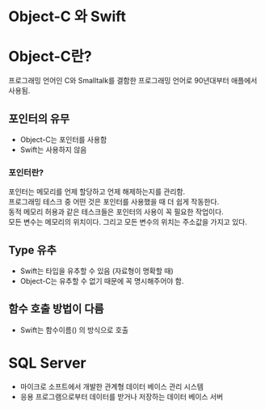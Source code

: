 # Object-C 와 Swift 

# Object-C란?
  
  프로그래밍 언어인 C와 Smalltalk를 결함한 프로그래밍 언어로 90년대부터 애플에서 사용됨.   

## 포인터의 유무 

  - Object-C는 포인터를 사용함
  - Swift는 사용하지 않음 

### 포인터란?
  
  포인터는 메모리를 언제 할당하고 언제 해제하는지를 관리함.  
  프로그래밍 테스크 중 어떤 것은 포인터를 사용했을 때 더 쉽게 작동한다.  
  동적 메모리 허용과 같은 테스크들은 포인터의 사용이 꼭 필요한 작업이다.  
  모든 변수는 메모리의 위치이다. 그리고 모든 변수의 위치는 주소값을 가지고 있다.
  
  
## Type 유추  
  
  - Swift는 타입을 유추할 수 있음 (자료형이 명확할 때)
  - Object-C는 유추할 수 없기 때문에 꼭 명시해주어야 함.

## 함수 호출 방법이 다름 

  - Swift는 함수이름() 의 방식으로 호출 

# SQL Server 
  
  - 마이크로 소프트에서 개발한 관계형 데이터 베이스 관리 시스템
  - 응용 프로그램으로부터 데이터를 받거나 저장하는 데이터 베이스 서버



